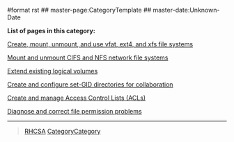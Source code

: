 \#format rst \#\# master-page:CategoryTemplate \#\# master-date:Unknown-Date

**List of pages in this category:**

[Create, mount, unmount, and use vfat, ext4, and xfs file systems](../FileSystems)

[Mount and unmount CIFS and NFS network file systems](../NetworkFileSystems)

[Extend existing logical volumes](../ExtendingLogicalVolumes)

[Create and configure set-GID directories for collaboration](../SetGID)

[Create and manage Access Control Lists (ACLs)](../AccessControlLists)

[Diagnose and correct file permission problems](../FilePermissionsTroubleshooting)

* * * * *

> [RHCSA](../RHCSA) [CategoryCategory](../CategoryCategory)
